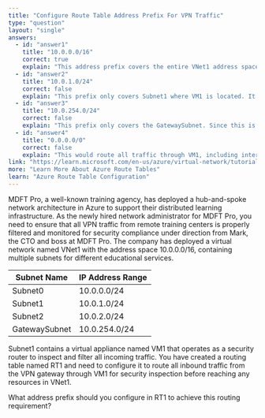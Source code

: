 ```yaml
---
title: "Configure Route Table Address Prefix For VPN Traffic"
type: "question"
layout: "single"
answers:
  - id: "answer1"
    title: "10.0.0.0/16"
    correct: true
    explain: "This address prefix covers the entire VNet1 address space, ensuring that all inbound traffic from the VPN gateway destined for any subnet in VNet1 will be routed through the virtual appliance VM1."
  - id: "answer2"
    title: "10.0.1.0/24"
    correct: false
    explain: "This prefix only covers Subnet1 where VM1 is located. It would not route traffic destined for Subnet0 or Subnet2 through the virtual appliance, missing traffic intended for those subnets."
  - id: "answer3"
    title: "10.0.254.0/24"
    correct: false
    explain: "This prefix only covers the GatewaySubnet. Since this is where VPN traffic originates from, not where it's destined, this would not achieve the desired routing behavior."
  - id: "answer4"
    title: "0.0.0.0/0"
    correct: false
    explain: "This would route all traffic through VM1, including internet-bound traffic. This is overly broad and could negatively impact performance and functionality for traffic not intended for VNet1."
link: "https://learn.microsoft.com/en-us/azure/virtual-network/tutorial-create-route-table-portal"
more: "Learn More About Azure Route Tables"
learn: "Azure Route Table Configuration"
---
```


MDFT Pro, a well-known training agency, has deployed a hub-and-spoke network architecture in Azure to support their distributed learning infrastructure. As the newly hired network administrator for MDFT Pro, you need to ensure that all VPN traffic from remote training centers is properly filtered and monitored for security compliance under direction from Mark, the CTO and boss at MDFT Pro. The company has deployed a virtual network named VNet1 with the address space 10.0.0.0/16, containing multiple subnets for different educational services.

| Subnet Name | IP Address Range |
|-------------|------------------|
| Subnet0 | 10.0.0.0/24 |
| Subnet1 | 10.0.1.0/24 |
| Subnet2 | 10.0.2.0/24 |
| GatewaySubnet | 10.0.254.0/24 |

Subnet1 contains a virtual appliance named VM1 that operates as a security router to inspect and filter all incoming traffic. You have created a routing table named RT1 and need to configure it to route all inbound traffic from the VPN gateway through VM1 for security inspection before reaching any resources in VNet1.

What address prefix should you configure in RT1 to achieve this routing requirement?
